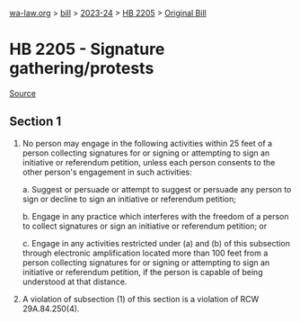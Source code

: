 [wa-law.org](/) > [bill](/bill/) > [2023-24](/bill/2023-24/) > [HB 2205](/bill/2023-24/hb/2205/) > [Original Bill](/bill/2023-24/hb/2205/1/)

# HB 2205 - Signature gathering/protests

[Source](http://lawfilesext.leg.wa.gov/biennium/2023-24/Pdf/Bills/House%20Bills/2205.pdf)

## Section 1
1. No person may engage in the following activities within 25 feet of a person collecting signatures for or signing or attempting to sign an initiative or referendum petition, unless each person consents to the other person's engagement in such activities:

    a. Suggest or persuade or attempt to suggest or persuade any person to sign or decline to sign an initiative or referendum petition;

    b. Engage in any practice which interferes with the freedom of a person to collect signatures or sign an initiative or referendum petition; or

    c. Engage in any activities restricted under (a) and (b) of this subsection through electronic amplification located more than 100 feet from a person collecting signatures for or signing or attempting to sign an initiative or referendum petition, if the person is capable of being understood at that distance.

2. A violation of subsection (1) of this section is a violation of RCW 29A.84.250(4).
